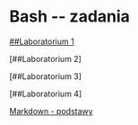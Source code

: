 Bash -- zadania    
===============
[##Laboratorium 1](https://github.com/mdawidowski/Zadania-z-basha/blob/master/Zadanie1.md)

[##Laboratorium 2]

[##Laboratorium 3]

[##Laboratorium 4]

[Markdown - podstawy](https://help.github.com/articles/markdown-basics/)
